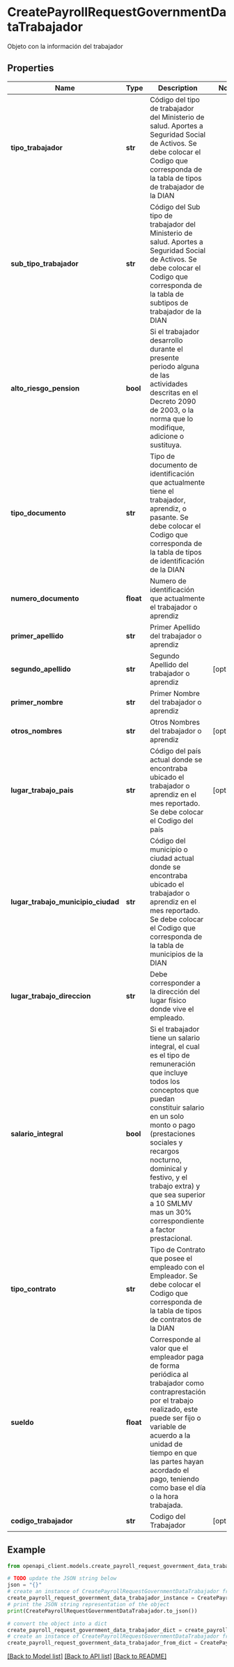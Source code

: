 # CreatePayrollRequestGovernmentDataTrabajador

Objeto con la información del trabajador

## Properties

Name | Type | Description | Notes
------------ | ------------- | ------------- | -------------
**tipo_trabajador** | **str** | Código del tipo de trabajador del Ministerio de salud. Aportes a Seguridad Social de Activos. Se debe colocar el Codigo que corresponda de la tabla de tipos de trabajador de la DIAN | 
**sub_tipo_trabajador** | **str** | Código del Sub tipo de trabajador del Ministerio de salud. Aportes a Seguridad Social de Activos. Se debe colocar el Codigo que corresponda de la tabla de subtipos de trabajador de la DIAN | 
**alto_riesgo_pension** | **bool** | Si el trabajador desarrollo durante el presente periodo alguna de las actividades descritas en el Decreto 2090 de 2003, o la norma que lo modifique, adicione o sustituya. | 
**tipo_documento** | **str** | Tipo de documento de identificación que actualmente tiene el trabajador, aprendiz, o pasante. Se debe colocar el Codigo que corresponda de la tabla de tipos de identificación de la DIAN | 
**numero_documento** | **float** | Numero de identificación que actualmente el trabajador o aprendiz | 
**primer_apellido** | **str** | Primer Apellido del trabajador o aprendiz | 
**segundo_apellido** | **str** | Segundo Apellido del trabajador o aprendiz | [optional] 
**primer_nombre** | **str** | Primer Nombre del trabajador o aprendiz | 
**otros_nombres** | **str** | Otros Nombres del trabajador o aprendiz | [optional] 
**lugar_trabajo_pais** | **str** | Código del país actual donde se encontraba ubicado el trabajador o aprendiz en el mes reportado. Se debe colocar el Codigo del país | [optional] 
**lugar_trabajo_municipio_ciudad** | **str** | Código del municipio o ciudad actual donde se encontraba ubicado el trabajador o aprendiz en el mes reportado. Se debe colocar el Codigo que corresponda de la tabla de municipios de la DIAN | 
**lugar_trabajo_direccion** | **str** | Debe corresponder a la dirección del lugar físico donde vive el empleado. | 
**salario_integral** | **bool** | Si el trabajador tiene un salario integral, el cual es el tipo de remuneración que incluye todos los conceptos que puedan constituir salario en un solo monto o pago (prestaciones sociales y recargos nocturno, dominical y festivo, y el trabajo extra) y que sea superior a 10 SMLMV mas un 30% correspondiente a factor prestacional. | 
**tipo_contrato** | **str** | Tipo de Contrato que posee el empleado con el Empleador. Se debe colocar el Codigo que corresponda de la tabla de tipos de contratos de la DIAN | 
**sueldo** | **float** | Corresponde al valor que el empleador paga de forma periódica al trabajador como contraprestación por el trabajo realizado, este puede ser fijo o variable de acuerdo a la unidad de tiempo en que las partes hayan acordado el pago, teniendo como base el día o la hora trabajada. | 
**codigo_trabajador** | **str** | Codigo del Trabajador | [optional] 

## Example

```python
from openapi_client.models.create_payroll_request_government_data_trabajador import CreatePayrollRequestGovernmentDataTrabajador

# TODO update the JSON string below
json = "{}"
# create an instance of CreatePayrollRequestGovernmentDataTrabajador from a JSON string
create_payroll_request_government_data_trabajador_instance = CreatePayrollRequestGovernmentDataTrabajador.from_json(json)
# print the JSON string representation of the object
print(CreatePayrollRequestGovernmentDataTrabajador.to_json())

# convert the object into a dict
create_payroll_request_government_data_trabajador_dict = create_payroll_request_government_data_trabajador_instance.to_dict()
# create an instance of CreatePayrollRequestGovernmentDataTrabajador from a dict
create_payroll_request_government_data_trabajador_from_dict = CreatePayrollRequestGovernmentDataTrabajador.from_dict(create_payroll_request_government_data_trabajador_dict)
```
[[Back to Model list]](../README.md#documentation-for-models) [[Back to API list]](../README.md#documentation-for-api-endpoints) [[Back to README]](../README.md)


